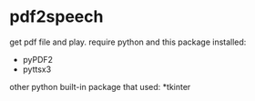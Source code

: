 # pdf2speech
get pdf file and play.
require python and this package installed:
  * pyPDF2
  * pyttsx3

other python built-in package that used:
  *tkinter
